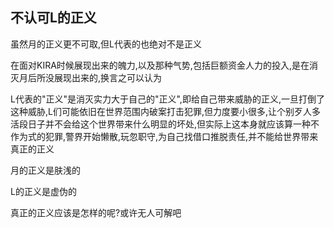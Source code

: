 ## 不认可L的正义 ##

虽然月的正义更不可取,但L代表的也绝对不是正义

在面对KIRA时候展现出来的魄力,以及那种气势,包括巨额资金人力的投入,是在消灭月后所没展现出来的,换言之可以认为

L代表的"正义"是消灭实力大于自己的"正义",即给自己带来威胁的正义,一旦打倒了这种威胁,L们可能依旧在世界范围内破案打击犯罪,但力度要小很多,让个别歹人多活段日子并不会给这个世界带来什么明显的坏处,但实际上这本身就应该算一种不作为式的犯罪,警界开始懒散,玩忽职守,为自己找借口推脱责任,并不能给世界带来真正的正义

月的正义是肤浅的

L的正义是虚伪的

真正的正义应该是怎样的呢?或许无人可解吧